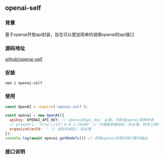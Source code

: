 ## openai-self

### 背景
  基于openai开放api封装，旨在可以更加简单的调用openai的api接口

### 源码地址
  [github/openai-self](https://github.com/sunboye/openai-self)

### 安装
  `npm i openai-self`

### 使用
  ```javascript
  const OpenAI = require('openai-self');

  const openai = new OpenAI({
    apikey: OPENAI_API_KEY, // openai的api_Key：必填，可前往openai官网申请
    // proxyUri: 'http://127.0.0.1:19180' // 代理服务器地址：非必填，科学上网时需要
    organizationId: '' // 组织机构Id：非必填
  });
  console.log(await openai.getModels()) // 获取openai所用可用引擎并输出

  ```
### 接口说明